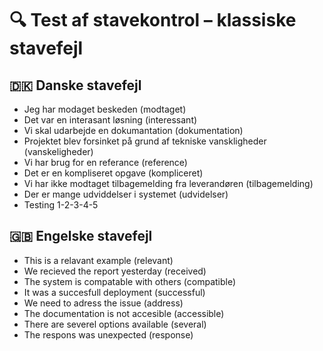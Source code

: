 # 🔍 Test af stavekontrol – klassiske stavefejl

## 🇩🇰 Danske stavefejl

- Jeg har modaget beskeden (modtaget)
- Det var en interasant løsning (interessant)
- Vi skal udarbejde en dokumantation (dokumentation)
- Projektet blev forsinket på grund af tekniske vanskligheder (vanskeligheder)
- Vi har brug for en referance (reference)
- Det er en kompliseret opgave (kompliceret)
- Vi har ikke modtaget tilbagemelding fra leverandøren (tilbagemelding)
- Der er mange udviddelser i systemet (udvidelser)
- Testing 1-2-3-4-5


## 🇬🇧 Engelske stavefejl

- This is a relavant example (relevant)
- We recieved the report yesterday (received)
- The system is compatable with others (compatible)
- It was a succesfull deployment (successful)
- We need to adress the issue (address)
- The documentation is not accesible (accessible)
- There are severel options available (several)
- The respons was unexpected (response)
